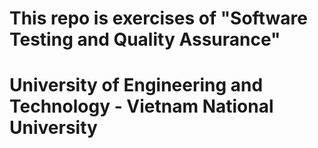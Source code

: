 # This repo is exercises of "Software Testing and Quality Assurance"
# University of Engineering and Technology - Vietnam National University
